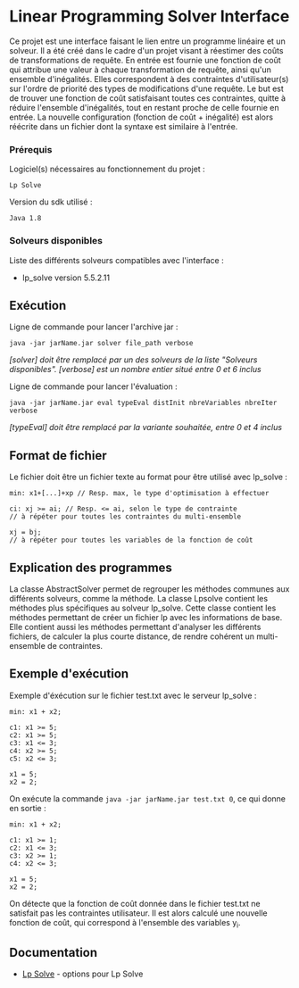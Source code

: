 # Linear Programming Solver Interface

Ce projet est une interface faisant le lien entre un programme linéaire et un solveur.
Il a été créé dans le cadre d'un projet visant à réestimer des coûts de transformations de requête. 
En entrée est fournie une fonction de coût qui attribue une valeur à chaque transformation de requête, ainsi qu'un ensemble d'inégalités. Elles correspondent à des contraintes d'utilisateur(s) sur l'ordre de priorité des types de modifications d'une requête.
Le but est de trouver une fonction de coût satisfaisant toutes ces contraintes, quitte à réduire l'ensemble d'inégalités, tout en restant proche de celle fournie en entrée. La nouvelle configuration (fonction de coût + inégalité) est alors réécrite dans un fichier dont la syntaxe est similaire à l'entrée.

### Prérequis

Logiciel(s) nécessaires au fonctionnement du projet :

```
Lp Solve
```

Version du sdk utilisé :

```
Java 1.8
```

### Solveurs disponibles

Liste des différents solveurs compatibles avec l'interface :

* lp_solve version 5.5.2.11

## Exécution

Ligne de commande pour lancer l'archive jar :

```
java -jar jarName.jar solver file_path verbose
```

*[solver] doit être remplacé par un des solveurs de la liste "Solveurs disponibles".*
*[verbose] est un nombre entier situé entre 0 et 6 inclus*


Ligne de commande pour lancer l'évaluation :

```
java -jar jarName.jar eval typeEval distInit nbreVariables nbreIter verbose
```

*[typeEval] doit être remplacé par la variante souhaitée, entre 0 et 4 inclus*


## Format de fichier
Le fichier doit être un fichier texte au format pour être utilisé avec lp_solve :
```
min: x1+[...]+xp // Resp. max, le type d'optimisation à effectuer

ci: xj >= ai; // Resp. <= ai, selon le type de contrainte
// à répéter pour toutes les contraintes du multi-ensemble

xj = bj;
// à répéter pour toutes les variables de la fonction de coût
```

## Explication des programmes

La classe AbstractSolver permet de regrouper les méthodes communes aux différents solveurs,
comme la méthode.
La classe Lpsolve contient les méthodes plus spécifiques au solveur lp_solve. Cette classe
contient les méthodes permettant de créer un fichier lp avec les informations de base. Elle
contient aussi les méthodes permettant d'analyser les différents fichiers, de calculer la plus
courte distance, de rendre cohérent un multi-ensemble de contraintes.


## Exemple d'exécution

Exemple d'éxécution sur le fichier test.txt avec le serveur lp_solve :
```
min: x1 + x2;

c1: x1 >= 5;
c2: x1 >= 5;
c3: x1 <= 3;
c4: x2 >= 5;
c5: x2 <= 3;

x1 = 5;
x2 = 2;
```

On exécute la commande ``java -jar jarName.jar test.txt 0``, 
ce qui donne en sortie : 
```
min: x1 + x2;

c1: x1 >= 1;
c2: x1 <= 3;
c3: x2 >= 1;
c4: x2 <= 3;

x1 = 5;
x2 = 2;
```

On détecte que la fonction de coût donnée dans le fichier test.txt ne satisfait pas les contraintes utilisateur.
Il est alors calculé une nouvelle fonction de coût, qui correspond à l'ensemble des variables y<sub>i</sub>.

## Documentation

* [Lp Solve](http://lpsolve.sourceforge.net/5.5/lp_solve.htm) - options pour Lp Solve
